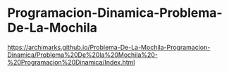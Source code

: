 # Programacion-Dinamica-Problema-De-La-Mochila

https://archimarks.github.io/Problema-De-La-Mochila-Programacion-Dinamica/Problema%20De%20la%20Mochila%20-%20Programacion%20Dinamica/Index.html
